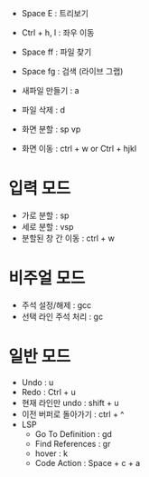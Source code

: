 - Space E : 트리보기
- Ctrl + h, l : 좌우 이동
- Space ff : 파일 찾기
- Space fg : 검색 (라이브 그랩)

- 새파일 만들기 : a
- 파일 삭제 : d

- 화면 분할 : sp vp
- 화면 이동 : ctrl + w or Ctrl + hjkl

# 입력 모드
 - 가로 분할 : sp
 - 세로 분할 : vsp
 - 분할된 창 간 이동 : ctrl + w

# 비주얼 모드
 - 주석 설정/해제 : gcc
 - 선택 라인 주석 처리 : gc

# 일반 모드
 - Undo : u
 - Redo : Ctrl + u
 - 현재 라인만 undo : shift + u
 - 이전 버퍼로 돌아가기 : ctrl + ^
 - LSP
   - Go To Definition : gd
   - Find References : gr
   - hover : k
   - Code Action : Space + c + a
